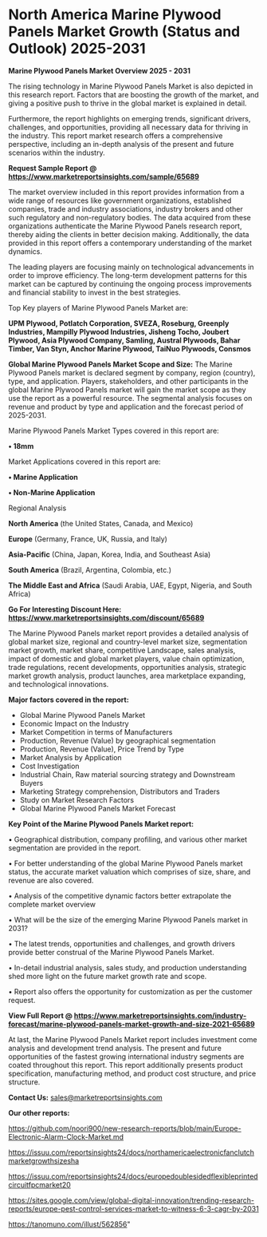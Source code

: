 # North America Marine Plywood Panels Market Growth (Status and Outlook) 2025-2031

<Strong> Marine Plywood Panels Market Overview 2025 - 2031</strong>

The rising technology in Marine Plywood Panels Market is also depicted in this research report. Factors that are boosting the growth of the market, and giving a positive push to thrive in the global market is explained in detail.

Furthermore, the report highlights on emerging trends, significant drivers, challenges, and opportunities, providing all necessary data for thriving in the industry. This report market research offers a comprehensive perspective, including an in-depth analysis of the present and future scenarios within the industry.

<strong>Request Sample Report @ <a href=https://www.marketreportsinsights.com/sample/65689>https://www.marketreportsinsights.com/sample/65689</a></strong>

The market overview included in this report provides information from a wide range of resources like government organizations, established companies, trade and industry associations, industry brokers and other such regulatory and non-regulatory bodies. The data acquired from these organizations authenticate the Marine Plywood Panels research report, thereby aiding the clients in better decision making. Additionally, the data provided in this report offers a contemporary understanding of the market dynamics.

The leading players are focusing mainly on technological advancements in order to improve efficiency. The long-term development patterns for this market can be captured by continuing the ongoing process improvements and financial stability to invest in the best strategies.

Top Key players of Marine Plywood Panels Market are:

<strong>UPM Plywood, Potlatch Corporation, SVEZA, Roseburg, Greenply Industries, Mampilly Plywood Industries, Jisheng Tocho, Joubert Plywood, Asia Plywood Company, Samling, Austral Plywoods, Bahar Timber, Van Styn, Anchor Marine Plywood, TaiNuo Plywoods, Consmos</strong>

<strong><b>Global Marine Plywood Panels Market Scope and Size:</b></strong>
The Marine Plywood Panels market is declared segment by company, region (country), type, and application. Players, stakeholders, and other participants in the global Marine Plywood Panels market will gain the market scope as they use the report as a powerful resource. The segmental analysis focuses on revenue and product by type and application and the forecast period of 2025-2031.

Marine Plywood Panels Market Types covered in this report are:

<strong>• 18mm</strong>

Market Applications covered in this report are:

<strong>• Marine Application

• Non-Marine Application</strong> 

Regional Analysis

<strong>North America</strong> (the United States, Canada, and Mexico)

<strong>Europe</strong> (Germany, France, UK, Russia, and Italy)

<strong>Asia-Pacific</strong> (China, Japan, Korea, India, and Southeast Asia)

<strong>South America</strong> (Brazil, Argentina, Colombia, etc.)

<strong>The Middle East and Africa</strong> (Saudi Arabia, UAE, Egypt, Nigeria, and South Africa)

<strong>Go For Interesting Discount Here: <a href=https://www.marketreportsinsights.com/discount/65689>https://www.marketreportsinsights.com/discount/65689</a></strong>

The Marine Plywood Panels market report provides a detailed analysis of global market size, regional and country-level market size, segmentation market growth, market share, competitive Landscape, sales analysis, impact of domestic and global market players, value chain optimization, trade regulations, recent developments, opportunities analysis, strategic market growth analysis, product launches, area marketplace expanding, and technological innovations.

<strong><b>Major factors covered in the report:</b></strong>
<ul>
  <li>Global Marine Plywood Panels Market </li>
  <li>Economic Impact on the Industry</li>
  <li>Market Competition in terms of Manufacturers</li>
  <li>Production, Revenue (Value) by geographical segmentation</li>
  <li>Production, Revenue (Value), Price Trend by Type</li>
  <li>Market Analysis by Application</li>
  <li>Cost Investigation</li>
  <li>Industrial Chain, Raw material sourcing strategy and Downstream Buyers</li>
  <li>Marketing Strategy comprehension, Distributors and Traders</li>
  <li>Study on Market Research Factors</li>
  <li>Global Marine Plywood Panels Market Forecast</li>
</ul>

<strong><b>Key Point of the Marine Plywood Panels Market report:</b></strong>

• Geographical distribution, company profiling, and various other market segmentation are provided in the report.

• For better understanding of the global Marine Plywood Panels market status, the accurate market valuation which comprises of size, share, and revenue are also covered.

• Analysis of the competitive dynamic factors better extrapolate the complete market overview

• What will be the size of the emerging Marine Plywood Panels market in 2031?

• The latest trends, opportunities and challenges, and growth drivers provide better construal of the Marine Plywood Panels Market.

• In-detail industrial analysis, sales study, and production understanding shed more light on the future market growth rate and scope.

• Report also offers the opportunity for customization as per the customer request.

<strong><b>View Full Report @ <a href=https://www.marketreportsinsights.com/industry-forecast/marine-plywood-panels-market-growth-and-size-2021-65689>https://www.marketreportsinsights.com/industry-forecast/marine-plywood-panels-market-growth-and-size-2021-65689</a></b></strong>


At last, the Marine Plywood Panels Market report includes investment come analysis and development trend analysis. The present and future opportunities of the fastest growing international industry segments are coated throughout this report. This report additionally presents product specification, manufacturing method, and product cost structure, and price structure.

<strong>Contact Us:</strong>
sales@marketreportsinsights.com

<strong>Our other reports:</strong>

<a href=https://github.com/noori900/new-research-reports/blob/main/Europe-Electronic-Alarm-Clock-Market.md>https://github.com/noori900/new-research-reports/blob/main/Europe-Electronic-Alarm-Clock-Market.md</a>

<a href=https://issuu.com/reportsinsights24/docs/northamericaelectronicfanclutchmarketgrowthsizesha>https://issuu.com/reportsinsights24/docs/northamericaelectronicfanclutchmarketgrowthsizesha</a>

<a href=https://issuu.com/reportsinsights24/docs/europedoublesidedflexibleprintedcircuitfpcmarket20>https://issuu.com/reportsinsights24/docs/europedoublesidedflexibleprintedcircuitfpcmarket20</a>

<a href=https://sites.google.com/view/global-digital-innovation/trending-research-reports/europe-pest-control-services-market-to-witness-6-3-cagr-by-2031>https://sites.google.com/view/global-digital-innovation/trending-research-reports/europe-pest-control-services-market-to-witness-6-3-cagr-by-2031</a>

<a href=https://tanomuno.com/illust/562856>https://tanomuno.com/illust/562856</a>"

